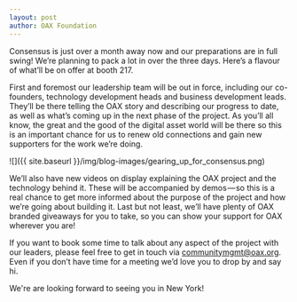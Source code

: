 ```yaml
---
layout: post
author: OAX Foundation
---
```

Consensus is just over a month away now and our preparations are in full swing! We’re planning to pack a lot in over the three days. Here’s a flavour of what’ll be on offer at booth 217.

First and foremost our leadership team will be out in force, including our co-founders, technology development heads and business development leads. They’ll be there telling the OAX story and describing our progress to date, as well as what’s coming up in the next phase of the project. As you’ll all know, the great and the good of the digital asset world will be there so this is an important chance for us to renew old connections and gain new supporters for the work we’re doing.

![]({{ site.baseurl }}/img/blog-images/gearing_up_for_consensus.png)

We’ll also have new videos on display explaining the OAX project and the technology behind it. These will be accompanied by demos — so this is a real chance to get more informed about the purpose of the project and how we’re going about building it. Last but not least, we’ll have plenty of OAX branded giveaways for you to take, so you can show your support for OAX wherever you are!

If you want to book some time to talk about any aspect of the project with our leaders, please feel free to get in touch via [communitymgmt@oax.org](mailto:communitymgmt@oax.org). Even if you don’t have time for a meeting we’d love you to drop by and say hi.

We're are looking forward to seeing you in New York! 